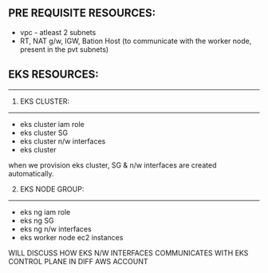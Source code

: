 ## PRE REQUISITE RESOURCES:
- vpc - atleast 2 subnets
- RT, NAT g/w, IGW, Bation Host (to communicate with the worker node, present in the pvt subnets)

## EKS RESOURCES:
------------------

1. EKS CLUSTER:
-----------------
- eks cluster iam role
- eks cluster SG
- eks cluster n/w interfaces
- eks cluster

when we provision eks cluster, SG & n/w interfaces are created automatically.

2. EKS NODE GROUP:
----------------------
- eks ng iam role
- eks ng SG
- eks ng n/w interfaces
- eks worker node ec2 instances


WILL DISCUSS HOW EKS N/W INTERFACES COMMUNICATES WITH EKS CONTROL PLANE IN DIFF AWS ACCOUNT